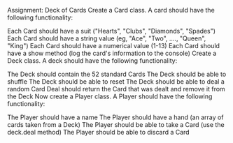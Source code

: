 Assignment: Deck of Cards
Create a Card class. A card should have the following functionality:

Each Card should have a suit ("Hearts", "Clubs", "Diamonds", "Spades")
Each Card should have a string value (eg, "Ace", "Two", ...., "Queen", "King")
Each Card should have a numerical value (1-13)
Each Card should have a show method (log the card's information to the console)
Create a Deck class. A deck should have the following functionality:

The Deck should contain the 52 standard Cards
The Deck should be able to shuffle
The Deck should be able to reset
The Deck should be able to deal a random Card
Deal should return the Card that was dealt and remove it from the Deck
Now create a Player class. A Player should have the following functionality:

The Player should have a name
The Player should have a hand (an array of cards taken from a Deck)
The Player should be able to take a Card (use the deck.deal method)
The Player should be able to discard a Card